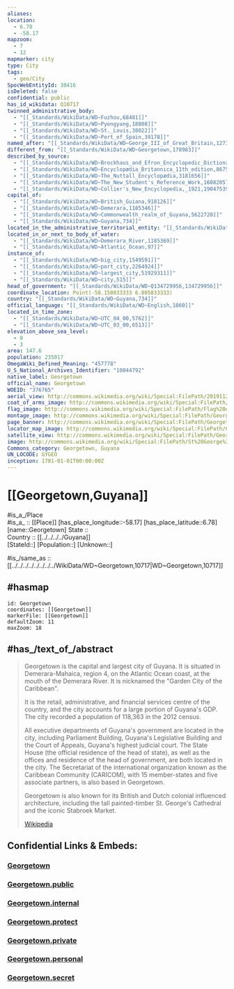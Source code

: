 ```yaml
---
aliases:
location:
  - 6.78
  - -58.17
mapzoom:
  - 7
  - 12
mapmarker: city
type: City
tags:
  - geo/City
SpocWebEntityId: 30416
isDeleted: false
confidential: public
has_id_wikidata: Q10717
twinned_administrative_body:
  - "[[_Standards/WikiData/WD~Fuzhou,68481]]"
  - "[[_Standards/WikiData/WD~Pyongyang,18808]]"
  - "[[_Standards/WikiData/WD~St._Louis,38022]]"
  - "[[_Standards/WikiData/WD~Port_of_Spain,39178]]"
named_after: "[[_Standards/WikiData/WD~George_III_of_Great_Britain,127318]]"
different_from: "[[_Standards/WikiData/WD~Georgetown,178983]]"
described_by_source:
  - "[[_Standards/WikiData/WD~Brockhaus_and_Efron_Encyclopedic_Dictionary,602358]]"
  - "[[_Standards/WikiData/WD~Encyclopædia_Britannica_11th_edition,867541]]"
  - "[[_Standards/WikiData/WD~The_Nuttall_Encyclopædia,3181656]]"
  - "[[_Standards/WikiData/WD~The_New_Student's_Reference_Work,16082057]]"
  - "[[_Standards/WikiData/WD~Collier's_New_Encyclopedia,_1921,19047539]]"
capital_of:
  - "[[_Standards/WikiData/WD~British_Guiana,918126]]"
  - "[[_Standards/WikiData/WD~Demerara,1185346]]"
  - "[[_Standards/WikiData/WD~Commonwealth_realm_of_Guyana,5622720]]"
  - "[[_Standards/WikiData/WD~Guyana,734]]"
located_in_the_administrative_territorial_entity: "[[_Standards/WikiData/WD~Demerara_Mahaica,1185362]]"
located_in_or_next_to_body_of_water:
  - "[[_Standards/WikiData/WD~Demerara_River,1185369]]"
  - "[[_Standards/WikiData/WD~Atlantic_Ocean,97]]"
instance_of:
  - "[[_Standards/WikiData/WD~big_city,1549591]]"
  - "[[_Standards/WikiData/WD~port_city,2264924]]"
  - "[[_Standards/WikiData/WD~largest_city,51929311]]"
  - "[[_Standards/WikiData/WD~city,515]]"
head_of_government: "[[_Standards/WikiData/WD~Q134729956,134729956]]"
coordinate_location: Point(-58.150833333 6.805833333)
country: "[[_Standards/WikiData/WD~Guyana,734]]"
official_language: "[[_Standards/WikiData/WD~English,1860]]"
located_in_time_zone:
  - "[[_Standards/WikiData/WD~UTC_04_00,5762]]"
  - "[[_Standards/WikiData/WD~UTC_03_00,6513]]"
elevation_above_sea_level:
  - 0
  - 3
area: 147.6
population: 235017
OmegaWiki_Defined_Meaning: "457778"
U_S_National_Archives_Identifier: "10044792"
native_label: Georgetown
official_name: Georgetown
WOEID: "376765"
aerial_view: http://commons.wikimedia.org/wiki/Special:FilePath/20191122%20Guyana%200082%20Georgetown%20sRGB%20%2849295764796%29.jpg
coat_of_arms_image: http://commons.wikimedia.org/wiki/Special:FilePath/Coat%20of%20arms%20of%20Georgetown.png
flag_image: http://commons.wikimedia.org/wiki/Special:FilePath/Flag%20of%20Georgetown.svg
montage_image: http://commons.wikimedia.org/wiki/Special:FilePath/Georgetown%20-%20Guyana.png
page_banner: http://commons.wikimedia.org/wiki/Special:FilePath/Georgetown%20guyana%20banner.jpg
locator_map_image: http://commons.wikimedia.org/wiki/Special:FilePath/Georgetown%20Guyana%20Locator%20Map.png
satellite_view: http://commons.wikimedia.org/wiki/Special:FilePath/Georgetown%2C%20Guyana%20%28Copernicus%202025-06-19%29.png
image: http://commons.wikimedia.org/wiki/Special:FilePath/St%20George%27s%20Cathedral.jpg
Commons_category: Georgetown, Guyana
UN_LOCODE: GYGEO
inception: 1781-01-01T00:00:00Z
---
```


# [[Georgetown,Guyana]] 

#is_a_/Place  
#is_a_ :: [[Place]] 
[has_place_longitude::-58.17] 
[has_place_latitude::6.78] 
[name::Georgetown] 
State ::  
Country :: [[../../../../Guyana]]  
[StateId::] 
[Population::] 
[Unknown::] 

#is_/same_as :: [[../../../../../../../../WikiData/WD~Georgetown,10717|WD~Georgetown,10717]] 

## #hasmap 

```leaflet
id: Georgetown
coordinates: [[Georgetown]] 
markerFile: [[Georgetown]] 
defaultZoom: 11 
maxZoom: 18
```

## #has_/text_of_/abstract 

> Georgetown is the capital and largest city of Guyana. 
> It is situated in Demerara-Mahaica, region 4, on the Atlantic Ocean coast, 
> at the mouth of the Demerara River. It is nicknamed the "Garden City of the Caribbean". 
> 
> It is the retail, administrative, and financial services centre of the country, and the city accounts for a large portion of Guyana's GDP. The city recorded a population of 118,363 in the 2012 census.
>
> All executive departments of Guyana's government are located in the city, including Parliament Building, Guyana's Legislative Building and the Court of Appeals, Guyana's highest judicial court. The State House (the official residence of the head of state), as well as the offices and residence of the head of government, are both located in the city. The Secretariat of the international organization known as the Caribbean Community (CARICOM), with 15 member-states and five associate partners, is also based in Georgetown.
>
> Georgetown is also known for its British and Dutch colonial influenced architecture, including the tall painted-timber St. George's Cathedral and the iconic Stabroek Market.
>
> [Wikipedia](https://en.wikipedia.org/wiki/Georgetown,%20Guyana) 



## Confidential Links & Embeds: 

### [Georgetown](/_Standards/Earth/Continent/America~South/Guyana/Regions~Guyana/East_Berbice-Corentyne/City/Georgetown.md) 

### [Georgetown.public](/_public/Earth/Continent/America~South/Guyana/Regions~Guyana/East_Berbice-Corentyne/City/Georgetown.public.md) 

### [Georgetown.internal](/_internal/Earth/Continent/America~South/Guyana/Regions~Guyana/East_Berbice-Corentyne/City/Georgetown.internal.md) 

### [Georgetown.protect](/_protect/Earth/Continent/America~South/Guyana/Regions~Guyana/East_Berbice-Corentyne/City/Georgetown.protect.md) 

### [Georgetown.private](/_private/Earth/Continent/America~South/Guyana/Regions~Guyana/East_Berbice-Corentyne/City/Georgetown.private.md) 

### [Georgetown.personal](/_personal/Earth/Continent/America~South/Guyana/Regions~Guyana/East_Berbice-Corentyne/City/Georgetown.personal.md) 

### [Georgetown.secret](/_secret/Earth/Continent/America~South/Guyana/Regions~Guyana/East_Berbice-Corentyne/City/Georgetown.secret.md)

